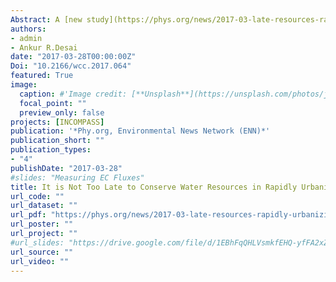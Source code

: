 ```yaml
---
Abstract: A [new study](https://phys.org/news/2017-03-late-resources-rapidly-urbanizing-areas.html) suggests that threats such as water shortages and poor quality to rivers such as the Sudbury, Assabet and Concord Rivers in northeast Massachusetts can be met if managers begin to act now. [Doi](https://doi.org/10.2166/wcc.2017.064)
authors:
- admin
- Ankur R.Desai
date: "2017-03-28T00:00:00Z"
Doi: "10.2166/wcc.2017.064"
featured: True
image:
  caption: #'Image credit: [**Unsplash**](https://unsplash.com/photos/jdD8gXaTZsc)'#
  focal_point: ""
  preview_only: false
projects: [INCOMPASS]
publication: '*Phy.org, Environmental News Network (ENN)*'
publication_short: ""
publication_types:
- "4"
publishDate: "2017-03-28"
#slides: "Measuring EC Fluxes"
title: It is Not Too Late to Conserve Water Resources in Rapidly Urbanizing Areas of Eastern Massachusetts
url_code: ""
url_dataset: ""
url_pdf: "https://phys.org/news/2017-03-late-resources-rapidly-urbanizing-areas.html"
url_poster: ""
url_project: ""
#url_slides: "https://drive.google.com/file/d/1EBhFqQHLVsmkfEHQ-yfFA2xZRrGaih_c/view?usp=sharing"
url_source: ""
url_video: ""
---
```

